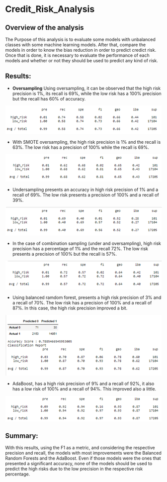 # Credit_Risk_Analysis

## Overview of the analysis
The Purpose of this analysis is to evaluate some models with unbalanced classes with some machine learning models. After that, compare the models in order to know the bias reduction in order to predict credict risk. Once that is done, it is necessary to evaluate the performance of each models and whether or not they should be used to predict any kind of risk.

## Results:

- **Oversampling**
Using oversampling, it can be observed that the high risk precision is 1%, its recall is 69%, while the low risk has a 100% precision but the recall has 60% of accuracy.

![oversampling](https://github.com/alesandelmoral/Credit_Risk_Analysis/blob/main/Images/oversampling.PNG)

- With SMOTE oversampling, the high risk precision is 1% and the recall is 63%. The low risk has a precision of 100% while the recall is 69%.

![SMOTE_oversampling](https://github.com/alesandelmoral/Credit_Risk_Analysis/blob/main/Images/SMOTE_oversampling.PNG)

- Undersampling presents an accuracy in high risk precision of 1% and a recall of 69%. The low risk presents a precision of 100% and a recall of 39%.

![Undersampling](https://github.com/alesandelmoral/Credit_Risk_Analysis/blob/main/Images/Undersampling.PNG)

- In the case of combination sampling (under and oversampling), high risk precision has a percentage of 1% and the recall 72%. The low risk presents a precision of 100% but the recall is 57%.

![combination_sampling](https://github.com/alesandelmoral/Credit_Risk_Analysis/blob/main/Images/combination_sampling.PNG)

- Using balanced ramdom forest, presents a high risk precision of 3% and a recall of 70%. The low risk has a precision of 100% and a recall of 87%. In this case, the high risk precision improved a bit.

![balanced_random_forest](https://github.com/alesandelmoral/Credit_Risk_Analysis/blob/main/Images/balanced_random_forest.PNG)

- AdaBoost, has a high risk precision of 9% and a recall of 92%, it also has a low risk of 100% and a recall of 94%. This improved also a little.

![AdaBoost](https://github.com/alesandelmoral/Credit_Risk_Analysis/blob/main/Images/AdaBoost.PNG)

## Summary:
With this results, using the F1 as a metric, and considering the respective precision and recall, the models with most improvements were the Balanced Random Forests and the AdaBoost. Even if those models were the ones that presented a significant accuracy, none of the models should be used to predict the high risks due to the low precision in the respective risk percentage.